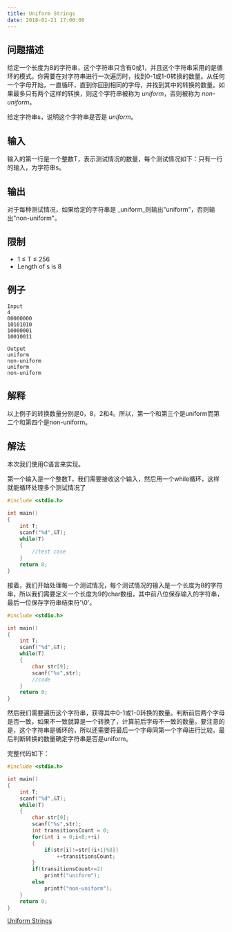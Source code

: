 ```yaml
---
title: Uniform Strings
date: 2018-01-21 17:00:00
---
```


## 问题描述

给定一个长度为8的字符串，这个字符串只含有0或1，并且这个字符串采用的是循环的模式。你需要在对字符串进行一次遍历时，找到0-1或1-0转换的数量。从任何一个字母开始，一直循环，直到你回到相同的字母，并找到其中的转换的数量。如果最多只有两个这样的转换，则这个字符串被称为 _uniform_，否则被称为 _non-uniform_。

给定字符串s，说明这个字符串是否是 _uniform_。

## 输入

输入的第一行是一个整数T，表示测试情况的数量，每个测试情况如下：只有一行的输入，为字符串s。

## 输出

对于每种测试情况，如果给定的字符串是 _uniform_则输出"uniform"，否则输出"non-uniform"。

## 限制

* 1 ≤ T ≤ 256
* Length of s is 8

## 例子

```
Input
4
00000000
10101010
10000001
10010011

Output
uniform
non-uniform
uniform
non-uniform
```

## 解释

以上例子的转换数量分别是0，8，2和4。所以，第一个和第三个是uniform而第二个和第四个是non-uniform。

## 解法

本次我们使用C语言来实现。

第一个输入是一个整数T，我们需要接收这个输入，然后用一个while循环，这样就能循环处理多个测试情况了

```C
#include <stdio.h>

int main()
{
    int T;
    scanf("%d",&T);
    while(T)
    {
        //test case
    }
    return 0;
}
```

接着，我们开始处理每一个测试情况，每个测试情况的输入是一个长度为8的字符串，所以我们需要定义一个长度为9的char数组，其中前八位保存输入的字符串，最后一位保存字符串结束符'\0'。

```C
#include <stdio.h>

int main()
{
    int T;
    scanf("%d",&T);
    while(T)
    {
        char str[9];
        scanf("%s",str);
        //code
    }
    return 0;
}
```

然后我们需要遍历这个字符串，获得其中0-1或1-0转换的数量。判断前后两个字母是否一致，如果不一致就算是一个转换了，计算前后字母不一致的数量。要注意的是，这个字符串是循环的，所以还需要将最后一个字母同第一个字母进行比较。最后判断转换的数量确定字符串是否是uniform。

完整代码如下：

```C
#include <stdio.h>

int main()
{
    int T;
    scanf("%d",&T);
    while(T)
    {
        char str[9];
        scanf("%s",str);
        int transitionsCount = 0;
        for(int i = 0;i<8;++i)
        {
            if(str[i]!=str[(i+1)%8])
                ++transitionsCount;
        }
        if(transitionsCount<=2)
            printf("uniform");
        else
            printf("non-uniform");
    }
    return 0;
}
```

[Uniform Strings](http://www.learntop.tech/article/algorithm/1/)